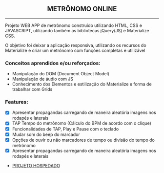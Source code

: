 <h2 align="center">METRÔNOMO ONLINE</h2>

<hr>

<p>Projeto WEB APP de metrônomo construído utilizando HTML, CSS e JAVASCRIPT, utilizando também as bibliotecas jQuery(JS) e Materialize CSS.</p>

<p>O objetivo foi deixar a aplicação responsiva, utilizando os recursos do Materialize e criar um metrônomo com funções completas e utilizável</p>

<h3> Conceitos aprendidos e/ou reforçados:</h3>

<ul>
  <li>Manipulação do DOM (Document Object Model)</li>
  <li>Manipulação de áudio com JS</li>
  <li>Conhecimento dos Elementos e estilização do Materialize e forma de trabalhar com Grids</li>

</ul>

<h3>Features:</h3>

- [x] Apresentar propagandas carregando de maneira aleatória imagens nos rodapés e laterais
- [x] TAP Tempo do metrônomo (Cálculo do BPM de acordo com o clique)
- [x] Funcionalidades de TAP, Play e Pause com o teclado
- [x] Mudar som do beep do marcador
- [x] Opçôes de ouvir ou não marcadores de tempo ou divisão do tempo do metrônomo 
- [x] Apresentar propagandas carregando de maneira aleatória imagens nos rodapés e laterais

- [PROJETO HOSPEDADO](https://hitalosalucci.github.io/metronomoonline)
